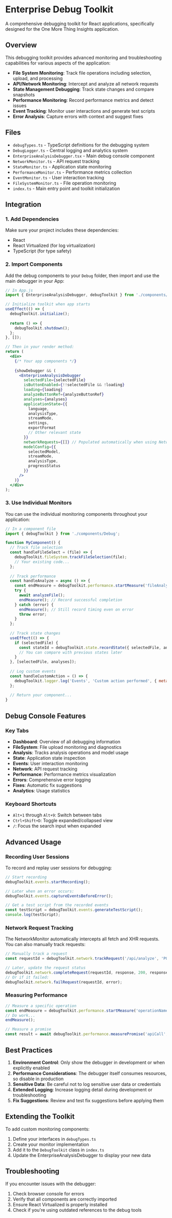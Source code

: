 # Enterprise Debug Toolkit

A comprehensive debugging toolkit for React applications, specifically designed for the One More Thing Insights application.

## Overview

This debugging toolkit provides advanced monitoring and troubleshooting capabilities for various aspects of the application:

- **File System Monitoring**: Track file operations including selection, upload, and processing
- **API/Network Monitoring**: Intercept and analyze all network requests
- **State Management Debugging**: Track state changes and compare snapshots
- **Performance Monitoring**: Record performance metrics and detect issues
- **Event Tracking**: Monitor user interactions and generate test scripts
- **Error Analysis**: Capture errors with context and suggest fixes

## Files

- `debugTypes.ts` - TypeScript definitions for the debugging system
- `DebugLogger.ts` - Central logging and analytics system
- `EnterpriseAnalysisDebugger.tsx` - Main debug console component
- `NetworkMonitor.ts` - API request tracking
- `StateMonitor.ts` - Application state monitoring
- `PerformanceMonitor.ts` - Performance metrics collection
- `EventMonitor.ts` - User interaction tracking
- `FileSystemMonitor.ts` - File operation monitoring
- `index.ts` - Main entry point and toolkit initialization

## Integration

### 1. Add Dependencies

Make sure your project includes these dependencies:
- React
- React Virtualized (for log virtualization)
- TypeScript (for type safety)

### 2. Import Components

Add the debug components to your `Debug` folder, then import and use the main debugger in your App:

```jsx
// In App.js
import { EnterpriseAnalysisDebugger, debugToolkit } from './components/Debug';

// Initialize toolkit when app starts
useEffect(() => {
  debugToolkit.initialize();
  
  return () => {
    debugToolkit.shutdown();
  };
}, []);

// Then in your render method:
return (
  <div>
    {/* Your app components */}
    
    {showDebugger && (
      <EnterpriseAnalysisDebugger
        selectedFile={selectedFile}
        isButtonEnabled={!!selectedFile && !loading}
        loading={loading}
        analyzeButtonRef={analyzeButtonRef}
        analyses={analyses}
        applicationState={{
          language,
          analysisType,
          streamMode,
          settings,
          exportFormat
          // Other relevant state
        }}
        networkRequests={[]} // Populated automatically when using NetworkMonitor
        modelConfig={{
          selectedModel,
          streamMode,
          analysisType,
          progressStatus
        }}
      />
    )}
  </div>
);
```

### 3. Use Individual Monitors

You can use the individual monitoring components throughout your application:

```jsx
// In a component file
import { debugToolkit } from './components/Debug';

function MyComponent() {
  // Track file selection
  const handleFileSelect = (file) => {
    debugToolkit.fileSystem.trackFileSelection(file);
    // Your existing code...
  };
  
  // Track performance
  const handleAnalyze = async () => {
    const endMeasure = debugToolkit.performance.startMeasure('fileAnalysis', { fileType: 'log' });
    try {
      await analyzeFile();
      endMeasure(); // Record successful completion
    } catch (error) {
      endMeasure(); // Still record timing even on error
      throw error;
    }
  };
  
  // Track state changes
  useEffect(() => {
    if (selectedFile) {
      const stateId = debugToolkit.state.recordState({ selectedFile, analyses });
      // You can compare with previous states later
    }
  }, [selectedFile, analyses]);
  
  // Log custom events
  const handleCustomAction = () => {
    debugToolkit.logger.log('Events', 'Custom action performed', { metadata: 'value' }, 'Info');
  };
  
  // Return your component...
}
```

## Debug Console Features

### Key Tabs

- **Dashboard**: Overview of all debugging information
- **FileSystem**: File upload monitoring and diagnostics
- **Analysis**: Tracks analysis operations and model usage
- **State**: Application state inspection
- **Events**: User interaction monitoring
- **Network**: API request tracking
- **Performance**: Performance metrics visualization
- **Errors**: Comprehensive error logging
- **Fixes**: Automatic fix suggestions
- **Analytics**: Usage statistics

### Keyboard Shortcuts

- `Alt+1` through `Alt+9`: Switch between tabs
- `Ctrl+Shift+D`: Toggle expanded/collapsed view
- `/`: Focus the search input when expanded

## Advanced Usage

### Recording User Sessions

To record and replay user sessions for debugging:

```jsx
// Start recording
debugToolkit.events.startRecording();

// Later when an error occurs:
debugToolkit.events.captureEventsBeforeError();

// Get a test script from the recorded events
const testScript = debugToolkit.events.generateTestScript();
console.log(testScript);
```

### Network Request Tracking

The NetworkMonitor automatically intercepts all fetch and XHR requests. You can also manually track requests:

```jsx
// Manually track a request
const requestId = debugToolkit.network.trackRequest('/api/analyze', 'POST', payload);

// Later, update the request status
debugToolkit.network.completeRequest(requestId, response, 200, responseTime);
// Or if it failed:
debugToolkit.network.failRequest(requestId, error);
```

### Measuring Performance

```jsx
// Measure a specific operation
const endMeasure = debugToolkit.performance.startMeasure('operationName', { additionalData: value });
// Do work...
endMeasure();

// Measure a promise
const result = await debugToolkit.performance.measurePromise('apiCall', fetch('/api/data'));
```

## Best Practices

1. **Environment Control**: Only show the debugger in development or when explicitly enabled
2. **Performance Considerations**: The debugger itself consumes resources, so disable in production
3. **Sensitive Data**: Be careful not to log sensitive user data or credentials
4. **Extended Logging**: Increase logging detail during development or troubleshooting
5. **Fix Suggestions**: Review and test fix suggestions before applying them

## Extending the Toolkit

To add custom monitoring components:

1. Define your interfaces in `debugTypes.ts`
2. Create your monitor implementation
3. Add it to the `DebugToolkit` class in `index.ts`
4. Update the EnterpriseAnalysisDebugger to display your new data

## Troubleshooting

If you encounter issues with the debugger:

1. Check browser console for errors
2. Verify that all components are correctly imported
3. Ensure React Virtualized is properly installed
4. Check if you're using outdated references to the debug tools